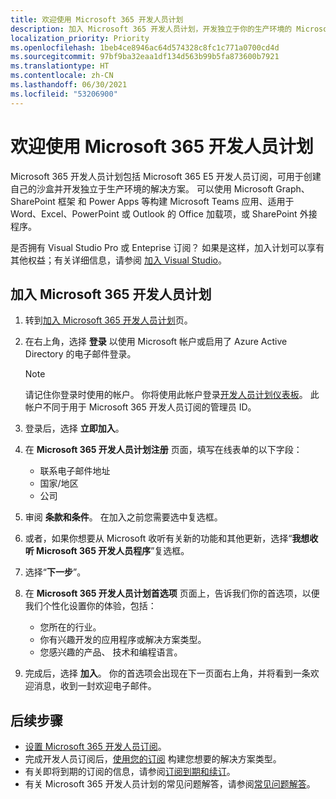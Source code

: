 ```yaml
---
title: 欢迎使用 Microsoft 365 开发人员计划
description: 加入 Microsoft 365 开发人员计划，开发独立于你的生产环境的 Microsoft 365 解决方案。
localization_priority: Priority
ms.openlocfilehash: 1beb4ce8946ac64d574328c8fc1c771a0700cd4d
ms.sourcegitcommit: 97bf9ba32eaa1df134d563b99b5fa873600b7921
ms.translationtype: HT
ms.contentlocale: zh-CN
ms.lasthandoff: 06/30/2021
ms.locfileid: "53206900"
---
```

# <a name="welcome-to-the-microsoft-365-developer-program"></a>欢迎使用 Microsoft 365 开发人员计划

Microsoft 365 开发人员计划包括 Microsoft 365 E5 开发人员订阅，可用于创建自己的沙盒并开发独立于生产环境的解决方案。 可以使用 Microsoft Graph、SharePoint 框架 和 Power Apps 等构建 Microsoft Teams 应用、适用于 Word、Excel、PowerPoint 或 Outlook 的 Office 加载项，或 SharePoint 外接程序。

是否拥有 Visual Studio Pro 或 Enteprise 订阅？ 如果是这样，加入计划可以享有其他权益；有关详细信息，请参阅 [加入 Visual Studio](join-with-visual-studio.md)。

## <a name="join-the-microsoft-365-developer-program"></a>加入 Microsoft 365 开发人员计划

1. 转到[加入 Microsoft 365 开发人员计划](https://developer.microsoft.com/zh-CN/microsoft-365/dev-program)页。 

2. 在右上角，选择 **登录** 以使用 Microsoft 帐户或启用了 Azure Active Directory 的电子邮件登录。

    > [!NOTE]
    > 请记住你登录时使用的帐户。 你将使用此帐户登录[开发人员计划仪表板](https://developer.microsoft.com/office/profile)。 此帐户不同于用于 Microsoft 365 开发人员订阅的管理员 ID。

3. 登录后，选择 **立即加入**。

4. 在 **Microsoft 365 开发人员计划注册** 页面，填写在线表单的以下字段：

    - 联系电子邮件地址
    - 国家/地区
    - 公司

5. 审阅 **条款和条件**。 在加入之前您需要选中复选框。

6. 或者，如果你想要从 Microsoft 收听有关新的功能和其他更新，选择“**我想收听 Microsoft 365 开发人员程序**”复选框。 

7. 选择“**下一步**”。

8. 在 **Microsoft 365 开发人员计划首选项** 页面上，告诉我们你的首选项，以便我们个性化设置你的体验，包括：

    - 您所在的行业。
    - 你有兴趣开发的应用程序或解决方案类型。
    - 您感兴趣的产品、 技术和编程语言。

9. 完成后，选择 **加入**。 你的首选项会出现在下一页面右上角，并将看到一条欢迎消息，收到一封欢迎电子邮件。



## <a name="next-steps"></a>后续步骤

- [设置 Microsoft 365 开发人员订阅](microsoft-365-developer-program-get-started.md)。 
- 完成开发人员订阅后，[使用您的订阅](build-microsoft-365-solutions.md) 构建您想要的解决方案类型。
- 有关即将到期的订阅的信息，请参阅[订阅到期和续订](subscription-expiration-and-renewal.md)。
- 有关 Microsoft 365 开发人员计划的常见问题解答，请参阅[常见问题解答](microsoft-365-developer-program-faq.yml)。


